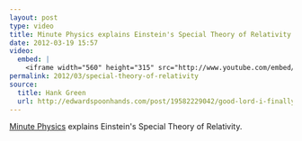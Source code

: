```yaml
---
layout: post
type: video
title: Minute Physics explains Einstein's Special Theory of Relativity
date: 2012-03-19 15:57
video: 
  embed: |
    <iframe width="560" height="315" src="http://www.youtube.com/embed/ajhFNcUTJI0" frameborder="0" allowfullscreen></iframe>
permalink: 2012/03/special-theory-of-relativity
source: 
  title: Hank Green 
  url: http://edwardspoonhands.com/post/19582229042/good-lord-i-finally-understand-relativity
---
```


[Minute Physics](http://www.youtube.com/user/minutephysics) explains Einstein's Special Theory of Relativity.
